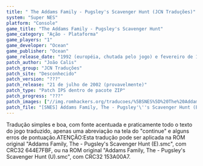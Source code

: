 ```yaml
---
title: " The Addams Family - Pugsley's Scavenger Hunt (JCN Traduções)"
system: "Super NES"
platform: "Console"
game_title: "The Addams Family - Pugsley's Scavenger Hunt"
game_category: "Ação - Plataforma"
game_players: "1"
game_developer: "Ocean"
game_publisher: "Ocean"
game_release_date: "1992 (européia, chutada pelo jogo) e fevereiro de 1993 (americana)"
patch_author: "João Calis"
patch_group: "JCN Traduções"
patch_site: "Desconhecido"
patch_version: "???"
patch_release: "21 de julho de 2002 (provavelmente)"
patch_type: "Patch IPS dentro de pacote ZIP"
patch_progress: "???"
patch_images: ["//img.romhackers.org/traducoes/%5BSNES%5D%20The%20Addams%20Family%20-%20Pugsley's%20Scavenger%20Hunt%20-%20JCN%20Traducoes%20-%201.png","//img.romhackers.org/traducoes/%5BSNES%5D%20The%20Addams%20Family%20-%20Pugsley's%20Scavenger%20Hunt%20-%20JCN%20Traducoes%20-%202.png","//img.romhackers.org/traducoes/%5BSNES%5D%20The%20Addams%20Family%20-%20Pugsley's%20Scavenger%20Hunt%20-%20JCN%20Traducoes%20-%203.png"]
patch_file: "[SNES] Addams Family, The - Pugsley'\''s Scavenger Hunt (E - U) [I-BR T-Joao Calis G-JCN Traducoes A-2002].zip"
---
```

Tradução simples e boa, com fonte acentuada e praticamente todo o texto do jogo traduzido, apenas uma abreviação na tela do "continue" e alguns erros de pontuação.ATENÇÃO:Esta tradução pode ser aplicada na ROM original "Addams Family, The - Pugsley's Scavenger Hunt (E).smc", com CRC32 644E7FBF, ou na ROM original "Addams Family, The - Pugsley's Scavenger Hunt (U).smc", com CRC32 153A00A7.